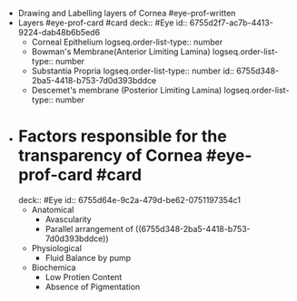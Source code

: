 - Drawing and Labelling layers of Cornea #eye-prof-written
- Layers #eye-prof-card #card
  deck:: #Eye
  id:: 6755d2f7-ac7b-4413-9224-dab48b6b5ed6
	- Corneal Epithelium
	  logseq.order-list-type:: number
	- Bowman's Membrane(Anterior Limiting Lamina)
	  logseq.order-list-type:: number
	- Substantia Propria
	  logseq.order-list-type:: number
	  id:: 6755d348-2ba5-4418-b753-7d0d393bddce
	- Descemet's membrane (Posterior Limiting Lamina)
	  logseq.order-list-type:: number
- # Factors responsible for the transparency of Cornea #eye-prof-card #card
  deck:: #Eye
  id:: 6755d64e-9c2a-479d-be62-0751197354c1
	- Anatomical
		- Avascularity
		- Parallel arrangement of ((6755d348-2ba5-4418-b753-7d0d393bddce))
	- Physiological
		- Fluid Balance by pump
	- Biochemica
		- Low Protien Content
		- Absence of Pigmentation